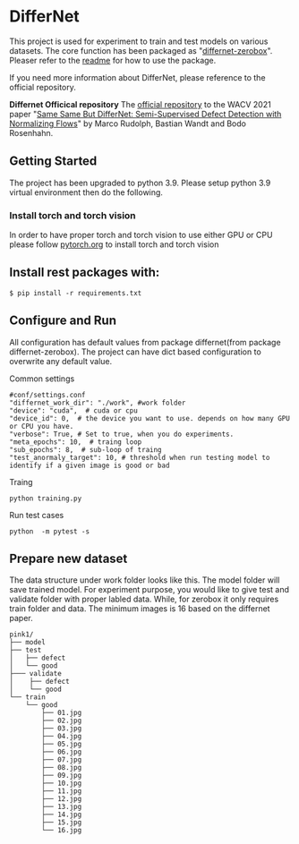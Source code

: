 # DifferNet
This project is used for experiment to train and test models on various datasets. The core function has been packaged as "[differnet-zerobox](https://github.com/zerobox-ai/pydiffernet)". Pleaser refer to the [readme](https://github.com/zerobox-ai/pydiffernet/blob/master/README.md) for how to use the package.

If you need more information about DifferNet, please reference to the official repository. 

**Differnet Officical repository**
The [official repository](https://github.com/marco-rudolph/differnet) to the WACV 2021 paper "[Same Same But DifferNet: Semi-Supervised Defect Detection with Normalizing Flows](
https://arxiv.org/abs/2008.12577)" by Marco Rudolph, Bastian Wandt and Bodo Rosenhahn.

## Getting Started

The project has been upgraded to python 3.9. Please setup python 3.9 virtual environment then do the following.

### Install torch and torch vision
In order to have proper torch and torch vision to use either GPU or CPU please follow [pytorch.org](https://pytorch.org/get-started/locally/) to install torch and torch vision

## Install rest packages with:

```
$ pip install -r requirements.txt
```

## Configure and Run

All configuration has default values from package differnet(from package differnet-zerobox).
The project can have dict based configuration to overwrite any default value.


Common settings
```
#conf/settings.conf
"differnet_work_dir": "./work", #work folder
"device": "cuda",  # cuda or cpu
"device_id": 0,  # the device you want to use. depends on how many GPU or CPU you have. 
"verbose": True, # Set to true, when you do experiments.
"meta_epochs": 10,  # traing loop
"sub_epochs": 8,  # sub-loop of traing
"test_anormaly_target": 10, # threshold when run testing model to identify if a given image is good or bad

```

Traing

```
python training.py
```

Run test cases
```
python  -m pytest -s
```

## Prepare new dataset
The data structure under work folder looks like this. The model folder will save trained model.
For experiment purpose, you would like to give test and validate folder with proper labled data. While, for zerobox 
it only requires train folder and data. The minimum images is 16 based on the differnet paper.

```
pink1/
├── model
├── test
│   ├── defect
│   └── good
├─── validate
│    ├── defect
│    └── good
└── train
    └── good
        ├── 01.jpg
        ├── 02.jpg
        ├── 03.jpg
        ├── 04.jpg
        ├── 05.jpg
        ├── 06.jpg
        ├── 07.jpg
        ├── 08.jpg
        ├── 09.jpg
        ├── 10.jpg
        ├── 11.jpg
        ├── 12.jpg
        ├── 13.jpg
        ├── 14.jpg
        ├── 15.jpg
        └── 16.jpg
```
 
